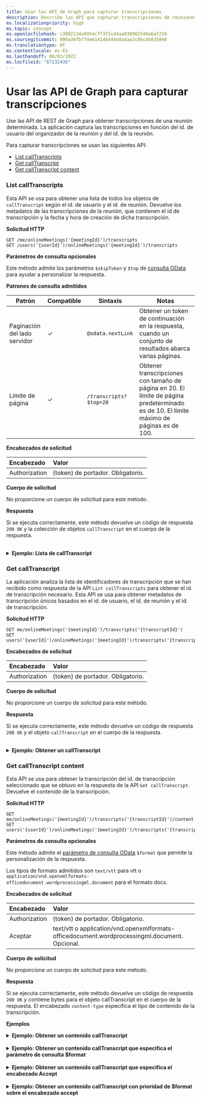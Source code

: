 ```yaml
---
title: Usar las API de Graph para capturar transcripciones
description: Describe las API que capturan transcripciones de reuniones
ms.localizationpriority: high
ms.topic: concept
ms.openlocfilehash: c3882134a9954cff3f2cd4aa038902540a6af250
ms.sourcegitcommit: 990a36fb774e614146444d4adaa2c9bcdb835998
ms.translationtype: HT
ms.contentlocale: es-ES
ms.lasthandoff: 08/03/2022
ms.locfileid: "67232436"
---
```

# <a name="use-graph-apis-to-fetch-transcript"></a>Usar las API de Graph para capturar transcripciones

Use las API de REST de Graph para obtener transcripciones de una reunión determinada. La aplicación captura las transcripciones en función del id. de usuario del organizador de la reunión y del id. de la reunión.

Para capturar transcripciones se usan las siguientes API:

- [List callTranscripts](#list-calltranscripts)
- [Get callTranscript](#get-calltranscript)
- [Get callTranscript content](#get-calltranscript-content)

### <a name="list-calltranscripts"></a>List callTranscripts

Esta API se usa para obtener una lista de todos los objetos de `callTranscript` según el id. de usuario y el id. de reunión. Devuelve los metadatos de las transcripciones de la reunión, que contienen el id de transcripción y la fecha y hora de creación de dicha transcripción.

**Solicitud HTTP**

```http
GET /me/onlineMeetings('{meetingId}')/transcripts
GET /users('{userId}')/onlineMeetings('{meetingId}')/transcripts
```

**Parámetros de consulta opcionales**

Este método admite los parámetros `$skipToken` y `$top` de [consulta OData](/graph/query-parameters) para ayudar a personalizar la respuesta.

**Patrones de consulta admitidos**

| Patrón                | Compatible | Sintaxis                                 | Notas |
| ---------------------- | ------- | -------------------------------------- | ----- |
| Paginación del lado servidor |     ✓     | `@odata.nextLink`                      | Obtener un token de continuación en la respuesta, cuando un conjunto de resultados abarca varias páginas. |
| Límite de página             |     ✓     | `/transcripts?$top=20` | Obtener transcripciones con tamaño de página en 20. El límite de página predeterminado es de 10. El límite máximo de páginas es de 100. |

**Encabezados de solicitud**

| Encabezado       | Valor |
|:---------------|:--------|
| Authorization  | {token} de portador. Obligatorio.  |

**Cuerpo de solicitud**

No proporcione un cuerpo de solicitud para este método.

**Respuesta**

Si se ejecuta correctamente, este método devuelve un código de respuesta `200 OK` y la colección de objetos `callTranscript` en el cuerpo de la respuesta.

<br>
<details>
<summary><b>Ejemplo: Lista de callTranscript</b></summary>
<br>
<b>Solicitud</b>
<br>

```http
GET https://graph.microsoft.com/beta/users/ba321e0d-79ee-478d-8e28-85a19507f456/onlineMeetings/MSo1N2Y5ZGFjYy03MWJmLTQ3NDMtYjQxMy01M2EdFGkdRWHJlQ/transcripts
```

<br>
<b>Respuesta</b>
<br>

> [!NOTE]
> El objeto de respuesta que se muestra aquí puede estar acortado para mejorar la legibilidad.

```http
HTTP/1.1 200 OK
Content-Type: application/json

{
    "@odata.context": "https://graph.microsoft.com/beta/$metadata#users('ba321e0d-79ee-478d-8e28-85a19507f456')/onlineMeetings('MSo1N2Y5ZGFjYy03MWJmLTQ3NDMtYjQxMy01M2EdFGkdRWHJlQ')/transcripts",
    "@odata.count": 3,
    "@odata.nextLink": "https://graph.microsoft.com/beta/users('ba321e0d-79ee-478d-8e28-85a19507f456')/onlineMeetings('MSo1N2Y5ZGFjYy03MWJmLTQ3NDMtYjQxMy01M2EdFGkdRWHJlQ')/transcripts?$skiptoken=MSMjMCMjMjAyMS0wOS0xNlQxMzo1OToyNy4xMjEwMzgzWg%3d%3d",
    "value": [
        {
            "id": "MSMjMCMjZDAwYWU3NjUtNmM2Yi00NjQxLTgwMWQtMTkzMmFmMjEzNzdh",
            "createdDateTime": "2021-09-17T06:09:24.8968037Z"
        },
        {
            "id": "MSMjMCMjMzAxNjNhYTctNWRmZi00MjM3LTg5MGQtNWJhYWZjZTZhNWYw",
            "createdDateTime": "2021-09-16T18:58:58.6760692Z"
        },
        {
            "id": "MSMjMCMjNzU3ODc2ZDYtOTcwMi00MDhkLWFkNDItOTE2ZDNmZjkwZGY4",
            "createdDateTime": "2021-09-16T18:56:00.9038309Z"
        }        
    ]
}
```

</details>

### <a name="get-calltranscript"></a>Get callTranscript

La aplicación analiza la lista de identificadores de transcripción que se han recibido como respuesta de la API `List callTranscripts` para obtener el id. de transcripción necesario. Esta API se usa para obtener metadatos de transcripción únicos basados en el id. de usuario, el id. de reunión y el id. de transcripción.

**Solicitud HTTP**

```http
GET me/onlineMeetings('{meetingId}')/transcripts('{transcriptId}')
GET users('{userId}')/onlineMeetings('{meetingId}')/transcripts('{transcriptId}')
```

**Encabezados de solicitud**

| Encabezado       | Valor |
|:---------------|:--------|
| Authorization  | {token} de portador. Obligatorio.  |

**Cuerpo de solicitud**

No proporcione un cuerpo de solicitud para este método.

**Respuesta**

Si se ejecuta correctamente, este método devuelve un código de respuesta `200 OK` y el objeto `callTranscript` en el cuerpo de la respuesta.

<br>
<details>
<summary><b>Ejemplo: Obtener un callTranscript</b></summary>
<br>
<b>Solicitud</b>
<br>

```http
GET https://graph.microsoft.com/beta/users/ba321e0d-79ee-478d-8e28-85a19507f456/onlineMeetings/MSo1N2Y5ZGFjYy03MWJmLTQ3NDMtYjQxMy01M2EdFGkdRWHJlQ/transcripts/MSMjMCMjNzU3ODc2ZDYtOTcwMi00MDhkLWFkNDItOTE2ZDNmZjkwZGY4
```

<br>
<b>Respuesta</b>
<br>

> [!NOTE]
> El objeto de respuesta que se muestra aquí puede estar acortado para mejorar la legibilidad.

```http
HTTP/1.1 200 OK
Content-type: application/json

{
    "@odata.context": "https://graph.microsoft.com/beta/$metadata#users('ba321e0d-79ee-478d-8e28-85a19507f456')/onlineMeetings('MSo1N2Y5ZGFjYy03MWJmLTQ3NDMtYjQxMy01M2EdFGkdRWHJlQ')/transcripts/$entity",
    "id": "MSMjMCMjNzU3ODc2ZDYtOTcwMi00MDhkLWFkNDItOTE2ZDNmZjkwZGY4",
    "createdDateTime": "2021-09-17T06:09:24.8968037Z"
}
```

</details>

### <a name="get-calltranscript-content"></a>Get callTranscript content

Esta API se usa para obtener la transcripción del id. de transcripción seleccionado que se obtuvo en la respuesta de la API `Get callTranscript`. Devuelve el contenido de la transcripción.

**Solicitud HTTP**

```http
GET me/onlineMeetings('{meetingId}')/transcripts('{transcriptId}')/content
GET users('{userId}')/onlineMeetings('{meetingId}')/transcripts('{transcriptId}')/content
```

**Parámetros de consulta opcionales**

Este método admite el [parámetro de consulta OData](/graph/query-parameters) `$format` que permite la personalización de la respuesta.

Los tipos de formato admitidos son `text/vtt` para vtt o `application/vnd.openxmlformats-officedocument.wordprocessingml.document` para el formato docx.

**Encabezados de solicitud**

| Encabezado       | Valor |
|:---------------|:--------|
| Authorization  | {token} de portador. Obligatorio.  |
| Aceptar  | text/vtt o  application/vnd.openxmlformats-officedocument.wordprocessingml.document. Opcional.  |

**Cuerpo de solicitud**

No proporcione un cuerpo de solicitud para este método.

**Respuesta**

Si se ejecuta correctamente, este método devuelve un código de respuesta `200 OK` y contiene bytes para el objeto callTranscript en el cuerpo de la respuesta. El encabezado `content-type` especifica el tipo de contenido de la transcripción.

**Ejemplos**
<br>
<details>
<summary><b>Ejemplo: Obtener un contenido callTranscript</b></summary>
<br>
<b>Solicitud</b>
<br>

```http
GET https://graph.microsoft.com/beta/users/ba321e0d-79ee-478d-8e28-85a19507f456/onlineMeetings/MSo1N2Y5ZGFjYy03MWJmLTQ3NDMtYjQxMy01M2EdFGkdRWHJlQ/transcripts/MSMjMCMjNzU3ODc2ZDYtOTcwMi00MDhkLWFkNDItOTE2ZDNmZjkwZGY4/content
```

<br>
<b>Respuesta</b>
<br>

La respuesta contiene bytes para la transcripción en el cuerpo. El encabezado `content-type` especifica el tipo de contenido de la transcripción.

> [!NOTE]
> El objeto de respuesta que se muestra aquí puede estar acortado para mejorar la legibilidad.

```http
HTTP/1.1 200 OK
Content-type: text/vtt

WEBVTT
    
0:0:0.0 --> 0:0:5.320
<v User Name>This is a transcript test.</v>
```

</details>
<br>
<details>
<summary><b>Ejemplo: Obtener un contenido callTranscript que especifica el parámetro de consulta $format</b></summary>
<br>
<b>Solicitud</b>
<br>

```http
GET https://graph.microsoft.com/beta/users/ba321e0d-79ee-478d-8e28-85a19507f456/onlineMeetings/MSo1N2Y5ZGFjYy03MWJmLTQ3NDMtYjQxMy01M2EdFGkdRWHJlQ/transcripts/MSMjMCMjNzU3ODc2ZDYtOTcwMi00MDhkLWFkNDItOTE2ZDNmZjkwZGY4/content?$format=text/vtt
 ```

<br>
<b>Respuesta</b>
<br>

La respuesta contiene bytes para la transcripción en el cuerpo. El encabezado `content-type` especifica el tipo de contenido de la transcripción.

> [!NOTE]
> El objeto de respuesta que se muestra aquí puede estar acortado para mejorar la legibilidad.

```http
HTTP/1.1 200 OK
Content-type: text/vtt
    
WEBVTT
    
0:0:0.0 --> 0:0:5.320
<v User Name>This is a transcript test.</v>
```

</details>
<br>
<details>
<summary><b>Ejemplo: Obtener un contenido callTranscript que especifica el encabezado Accept</b></summary>
<br>
<b>Solicitud</b>
<br>

```http
GET https://graph.microsoft.com/beta/users/ba321e0d-79ee-478d-8e28-85a19507f456/onlineMeetings/MSo1N2Y5ZGFjYy03MWJmLTQ3NDMtYjQxMy01M2EdFGkdRWHJlQ/transcripts/MSMjMCMjNzU3ODc2ZDYtOTcwMi00MDhkLWFkNDItOTE2ZDNmZjkwZGY4/content
Accept: application/vnd.openxmlformats-officedocument.wordprocessingml.document
```

<br>
<b>Respuesta</b>
<br>

La respuesta contiene bytes para la transcripción en el cuerpo. El encabezado `content-Type` especifica el tipo de contenido de la transcripción.

> [!NOTE]
> El objeto de respuesta que se muestra aquí puede estar acortado para mejorar la legibilidad.

```http
HTTP/1.1 200 OK
Content-type: application/vnd.openxmlformats-officedocument.wordprocessingml.document
    
0:0:0.0 --> 0:0:5.320
User Name
This is a transcript test.
```

</details>
<br>
<details>
<summary><b>Ejemplo: Obtener un contenido callTranscript con prioridad de $format sobre el encabezado accept</b></summary>
<br>
<b>Solicitud</b>
<br>

```http
GET https://graph.microsoft.com/beta/users/ba321e0d-79ee-478d-8e28-85a19507f456/onlineMeetings/MSo1N2Y5ZGFjYy03MWJmLTQ3NDMtYjQxMy01M2EdFGkdRWHJlQ/transcripts/MSMjMCMjNzU3ODc2ZDYtOTcwMi00MDhkLWFkNDItOTE2ZDNmZjkwZGY4/content?$format=text/vtt
Accept: application/vnd.openxmlformats-officedocument.wordprocessingml.document
```

<br>
<b>Respuesta</b>
<br>

La respuesta contiene bytes para la transcripción en el cuerpo. El encabezado `content-Type` especifica el tipo de contenido de la transcripción.

> [!NOTE]
> El objeto de respuesta que se muestra aquí puede estar acortado para mejorar la legibilidad.

```http
HTTP/1.1 200 OK
Content-type: text/vtt
    
WEBVTT
   
0:0:0.0 --> 0:0:5.320
<v User Name>This is a transcript test.</v>
```

</details>

